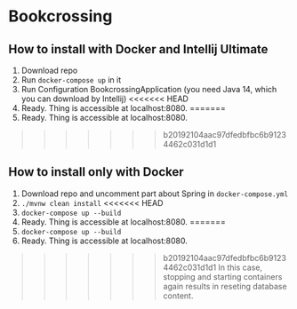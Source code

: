 # Bookcrossing

## How to install with Docker and Intellij Ultimate
1. Download repo
2. Run `docker-compose up` in it
3. Run Configuration BookcrossingApplication (you need Java 14, which you can download by Intellij)
<<<<<<< HEAD
4. Ready. Thing is accessible at localhost:8080.
=======
4. Ready. Thing is accessible at localhost:8080. 
>>>>>>> b20192104aac97dfedbfbc6b91234462c031d1d1

## How to install only with Docker
1. Download repo and uncomment part about Spring in `docker-compose.yml`
2. `./mvnw clean install`
<<<<<<< HEAD
3. `docker-compose up --build`
4. Ready. Thing is accessible at localhost:8080.
=======
3. `docker-compose up --build` 
4. Ready. Thing is accessible at localhost:8080.  
>>>>>>> b20192104aac97dfedbfbc6b91234462c031d1d1
In this case, stopping and starting containers again results in reseting database content.
